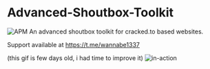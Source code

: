 # Advanced-Shoutbox-Toolkit
![APM](https://img.shields.io/apm/l/vim-mode?style=for-the-badge)
An advanced shoutbox toolkit for cracked.to based websites.

Support available at https://t.me/wannabe1337

(this gif is few days old, i had time to improve it)
![in-action](images/in-action.gif)

